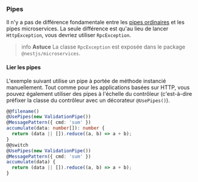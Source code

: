 ### Pipes

Il n'y a pas de différence fondamentale entre les [pipes ordinaires](/pipes) et les pipes microservices. La seule différence est qu'au lieu de lancer `HttpException`, vous devriez utiliser `RpcException`.

> info **Astuce** La classe `RpcException` est exposée dans le package `@nestjs/microservices`.

#### Lier les pipes

L'exemple suivant utilise un pipe à portée de méthode instancié manuellement. Tout comme pour les applications basées sur HTTP, vous pouvez également utiliser des pipes à l'échelle du contrôleur (c'est-à-dire préfixer la classe du contrôleur avec un décorateur `@UsePipes()`).

```typescript
@@filename()
@UsePipes(new ValidationPipe())
@MessagePattern({ cmd: 'sum' })
accumulate(data: number[]): number {
  return (data || []).reduce((a, b) => a + b);
}
@@switch
@UsePipes(new ValidationPipe())
@MessagePattern({ cmd: 'sum' })
accumulate(data) {
  return (data || []).reduce((a, b) => a + b);
}
```

